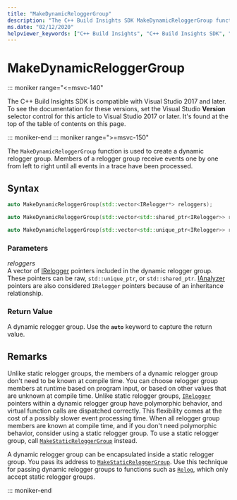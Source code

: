 ```yaml
---
title: "MakeDynamicReloggerGroup"
description: "The C++ Build Insights SDK MakeDynamicReloggerGroup function reference."
ms.date: "02/12/2020"
helpviewer_keywords: ["C++ Build Insights", "C++ Build Insights SDK", "MakeDynamicReloggerGroup", "throughput analysis", "build time analysis", "vcperf.exe"]
---
```

# MakeDynamicReloggerGroup

::: moniker range="<=msvc-140"

The C++ Build Insights SDK is compatible with Visual Studio 2017 and later. To see the documentation for these versions, set the Visual Studio **Version** selector control for this article to Visual Studio 2017 or later. It's found at the top of the table of contents on this page.

::: moniker-end
::: moniker range=">=msvc-150"

The `MakeDynamicReloggerGroup` function is used to create a dynamic relogger group. Members of a relogger group receive events one by one from left to right until all events in a trace have been processed.

## Syntax

```cpp
auto MakeDynamicReloggerGroup(std::vector<IRelogger*> reloggers);

auto MakeDynamicReloggerGroup(std::vector<std::shared_ptr<IRelogger>> reloggers);

auto MakeDynamicReloggerGroup(std::vector<std::unique_ptr<IRelogger>> reloggers);
```

### Parameters

*reloggers*\
A vector of [IRelogger](../other-types/irelogger-class.md) pointers included in the dynamic relogger group. These pointers can be raw, `std::unique_ptr`, or `std::shared_ptr`. [IAnalyzer](../other-types/ianalyzer-class.md) pointers are also considered `IRelogger` pointers because of an inheritance relationship.

### Return Value

A dynamic relogger group. Use the **`auto`** keyword to capture the return value.

## Remarks

Unlike static relogger groups, the members of a dynamic relogger group don't need to be known at compile time. You can choose relogger group members at runtime based on program input, or based on other values that are unknown at compile time. Unlike static relogger groups, [`IRelogger`](../other-types/irelogger-class.md) pointers within a dynamic relogger group have polymorphic behavior, and virtual function calls are dispatched correctly. This flexibility comes at the cost of a possibly slower event processing time. When all relogger group members are known at compile time, and if you don't need polymorphic behavior, consider using a static relogger group. To use a static relogger group, call [`MakeStaticReloggerGroup`](make-static-relogger-group.md) instead.

A dynamic relogger group can be encapsulated inside a static relogger group. You pass its address to [`MakeStaticReloggerGroup`](make-static-relogger-group.md). Use this technique for passing dynamic relogger groups to functions such as [`Relog`](relog.md), which only accept static relogger groups.

::: moniker-end
